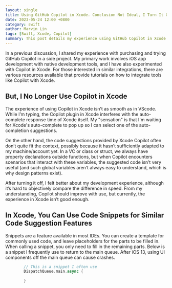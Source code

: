 ```yaml
---
layout: single
title: Using GitHub Copilot in Xcode. Conclusion Not Ideal, I Turn It Off When Using Xcode
date: 2023-05-24 12:00 +0800
category: swift
author: Marvin Lin
tags: [Swift, Xcode, Copilot]
summary: This post details my experience using GitHub Copilot in Xcode. Conclusion - it's not very effective, and I prefer to turn it off while using Xcode.
---
```


In a previous discussion, I shared my experience with purchasing and trying GitHub Copilot in a side project. My primary work involves iOS app development with native development tools, and I have also experimented with Copilot in Xcode. For those interested in similar integrations, there are various resources available that provide tutorials on how to integrate tools like Copilot with Xcode.

## But, I No Longer Use Copilot in Xcode

The experience of using Copilot in Xcode isn’t as smooth as in VScode. While I’m typing, the Copilot plugin in Xcode interferes with the auto-complete response time of Xcode itself. My "sensation" is that I'm waiting for Xcode's auto-complete to pop up so I can select one of the auto-completion suggestions.

On the other hand, the code suggestions provided by Xcode Copilot often don’t quite fit the context, possibly because it hasn’t sufficiently adapted to my machine/account yet. In a VC or class or struct, we always have property declarations outside functions, but when Copilot encounters scenarios that interact with these variables, the suggested code isn’t very useful (and such global variables aren’t always easy to understand, which is why design patterns exist).

After turning it off, I felt better about my development experience, although it’s hard to objectively compare the difference in speed. From my understanding, Copilot should improve with use, but currently, the experience in Xcode isn’t good enough.

## In Xcode, You Can Use Code Snippets for Similar Code Suggestion Features

Snippets are a feature available in most IDEs. You can create a template for commonly used code, and leave placeholders for the parts to be filled in. When calling a snippet, you only need to fill in the remaining parts. Below is a snippet I frequently use to return to the main queue. After iOS 13, using UI components off the main queue can cause crashes.

```swift
        // This is a snippet I often use
        DispatchQueue.main.async {
            
        }
```